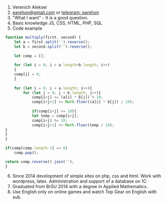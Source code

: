 1. Verenich Aleksei
2. [earehon@gmail.com](mailto:earehon@gmail.com) or [telegram: earehon](https://t.me/earehon)
3. "What I want" - It is a good question. 
4. Basic knowledge JS, CSS, HTML, PHP, SQL
5. Code example

```javascript
function multiply(first, second) {
	let a = first.split('').reverse();
	let b = second.split('').reverse();
		
	let comp = [];
		
	for (let i = 0; i < a.length+b.length; i++)
	{
	comp[i] = 0;
	}
		
	for (let i = 0; i < a.length; i++){
		for (let j = 0; j < b.length; j++){
			comp[i+j] += (a[i] * b[j]) % 10;
			comp[i+j+1] += Math.floor((a[i] * b[j]) / 10);
				
			if(comp[i+j] >= 10){
			let temp = comp[i+j];
			comp[i+j] %= 10;
			comp[i+j+1] += Math.floor(temp / 10);
}
}
}
		
if(comp[comp.length-1] == 0)
	comp.pop();

return comp.reverse().join('');
}  
```

6. Since 2014 development of simple sites on php, css and html. Work with wordpress, latex. Administration and support of a database on 1C
7. Graduated from BrSU 2014 with a degree in Applied Mathematics.
8. Use English only on online games and watch Top Gear on English with sub. 
